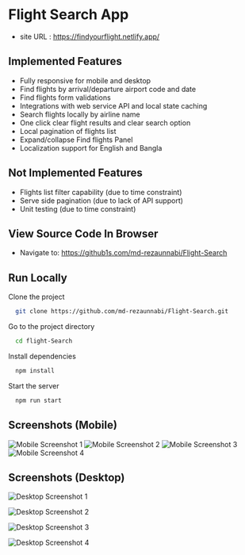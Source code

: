 # Flight Search App
- site URL : https://findyourflight.netlify.app/

## Implemented Features 

- Fully responsive for mobile and desktop
- Find flights by arrival/departure airport code and date
- Find flights form validations
- Integrations with web service API and local state caching
- Search flights locally by airline name
- One click clear flight results and clear search option
- Local pagination of flights list
- Expand/collapse Find flights Panel
- Localization support for English and Bangla

## Not Implemented Features 

- Flights list filter capability (due to time constraint)
- Serve side pagination (due to lack of API support)
- Unit testing (due to time constraint)

## View Source Code In Browser
- Navigate to: https://github1s.com/md-rezaunnabi/Flight-Search


## Run Locally

Clone the project

```bash
  git clone https://github.com/md-rezaunnabi/Flight-Search.git
```

Go to the project directory

```bash
  cd flight-Search
```

Install dependencies

```bash
  npm install
```

Start the server

```bash
  npm run start
```

  
## Screenshots (Mobile)


![Mobile Screenshot 1](https://i.imgur.com/YYtEFO8.jpg)  ![Mobile Screenshot 2](https://i.imgur.com/fQE3UvK.jpg)  ![Mobile Screenshot 3](https://i.imgur.com/eI8j2ys.jpg)  ![Mobile Screenshot 4](https://i.imgur.com/hKLUlpH.jpg)

## Screenshots (Desktop)
![Desktop Screenshot 1](https://i.imgur.com/NKCIEWf.png)

![Desktop Screenshot 2](https://i.imgur.com/7NhID9y.png)

![Desktop Screenshot 3](https://i.imgur.com/pWYfV3p.png)

![Desktop Screenshot 4](https://i.imgur.com/sHtgFbM.png)

